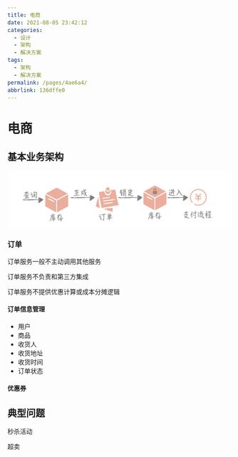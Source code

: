 ```yaml
---
title: 电商
date: 2021-08-05 23:42:12
categories:
  - 设计
  - 架构
  - 解决方案
tags:
  - 架构
  - 解决方案
permalink: /pages/4ae6a4/
abbrlink: 136dffe0
---
```


# 电商

## 基本业务架构

![img](https://raw.githubusercontent.com/dunwu/images/dev/snap/20210805222544.jpg)

### 订单

订单服务一般不主动调用其他服务

订单服务不负责和第三方集成

订单服务不提供优惠计算或成本分摊逻辑

#### 订单信息管理

- 用户
- 商品
- 收货人
- 收货地址
- 收货时间
- 订单状态

#### 优惠券

## 典型问题

秒杀活动

超卖
